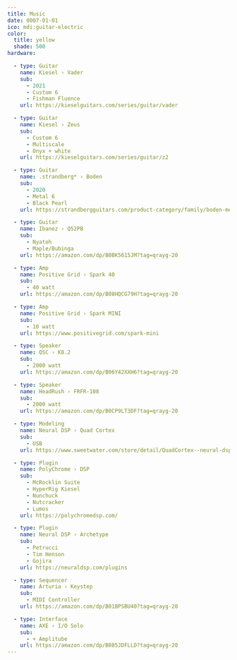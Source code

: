 ```yaml
---
title: Music
date: 0007-01-01
ico: mdi:guitar-electric
color:
  title: yellow
  shade: 500
hardware:

  - type: Guitar
    name: Kiesel › Vader
    sub:
      - 2021
      - Custom 6
      - Fishman Fluence
    url: https://kieselguitars.com/series/guitar/vader

  - type: Guitar
    name: Kiesel › Zeus
    sub:
      - Custom 6
      - Multiscale
      - Onyx + white
    url: https://kieselguitars.com/series/guitar/z2

  - type: Guitar
    name: .strandberg* › Boden
    sub:
      - 2020
      - Metal 6
      - Black Pearl
    url: https://strandbergguitars.com/product-category/family/boden-metal/

  - type: Guitar
    name: Ibanez › Q52PB
    sub:
      - Nyatoh
      - Maple/Bubinga
    url: https://amazon.com/dp/B0BK5615JM?tag=qrayg-20

  - type: Amp
    name: Positive Grid › Spark 40
    sub:
      - 40 watt
    url: https://amazon.com/dp/B08HQCG79H?tag=qrayg-20

  - type: Amp
    name: Positive Grid › Spark MINI
    sub:
      - 10 watt
    url: https://www.positivegrid.com/spark-mini

  - type: Speaker
    name: QSC › K8.2
    sub:
      - 2000 watt
    url: https://amazon.com/dp/B06Y42XXH6?tag=qrayg-20

  - type: Speaker
    name: HeadRush › FRFR-108
    sub:
      - 2000 watt
    url: https://amazon.com/dp/B0CP9LT3DF?tag=qrayg-20

  - type: Modeling
    name: Neural DSP › Quad Cortex
    sub:
      - USB
    url: https://www.sweetwater.com/store/detail/QuadCortex--neural-dsp-quad-cortex-quad-core-digital-effects-modeler-profiler-floorboard

  - type: Plugin
    name: PolyChrome › DSP
    sub:
      - McRocklin Suite
      - HyperRig Kiesel
      - Nunchuck
      - Nutcracker
      - Lumos
    url: https://polychromedsp.com/

  - type: Plugin
    name: Neural DSP › Archetype
    sub:
      - Petrucci
      - Tim Henson
      - Gojira
    url: https://neuraldsp.com/plugins

  - type: Sequencer
    name: Arturia › Keystep
    sub:
      - MIDI Controller
    url: https://amazon.com/dp/B01BPSBU40?tag=qrayg-20

  - type: Interface
    name: AXE › I/O Solo
    sub:
      - + Amplitube
    url: https://amazon.com/dp/B085JDFLLD?tag=qrayg-20
---
```

